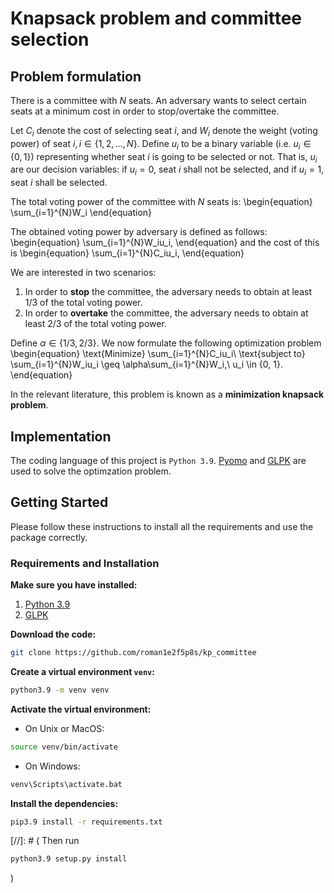 # Knapsack problem and committee selection

## Problem formulation

There is a committee with $N$ seats. An adversary wants to select certain seats at a minimum cost in order to stop/overtake the committee.

Let $C_i$ denote the cost of selecting seat $i$, and $W_i$ denote the weight (voting power) of seat $i, i \in \{1,2,...,N\}$. Define $u_i$ to be a binary variable (i.e. $u_i \in \{0, 1\}$) representing whether seat $i$ is going to be selected or not. That is, $u_i$ are our decision variables: if $u_i=0$, seat $i$ shall not be selected, and if $u_i=1$, seat $i$ shall be selected.

The total voting power of the committee with $N$ seats is:
\begin{equation}
    \sum_{i=1}^{N}W_i
\end{equation}

The obtained voting power by adversary is defined as follows:
\begin{equation}
    \sum_{i=1}^{N}W_iu_i,
\end{equation}
and the cost of this is
\begin{equation}
    \sum_{i=1}^{N}C_iu_i,
\end{equation}

We are interested in two scenarios:
1. In order to **stop** the committee, the adversary needs to obtain at least 1/3 of the total voting power.
2. In order to **overtake** the committee, the adversary needs to obtain at least 2/3 of the total voting power.

Define $\alpha \in \{1/3, 2/3\}$.
We now formulate the following optimization problem
\begin{equation}
    \text{Minimize} \sum_{i=1}^{N}C_iu_i\\
    \text{subject to} \sum_{i=1}^{N}W_iu_i \geq \alpha\sum_{i=1}^{N}W_i,\\
    u_i \in \{0, 1\}. 
\end{equation}

In the relevant literature, this problem is known as a **minimization knapsack problem**.

## Implementation

The coding language of this project is ```Python 3.9```. [Pyomo](http://www.pyomo.org/) and [GLPK](https://www.gnu.org/software/glpk/) are used to solve the optimzation problem.

## Getting Started
Please follow these instructions to install all the requirements and use the package correctly.

### Requirements and Installation
**Make sure you have installed:**
1. [Python 3.9](https://www.python.org/downloads/release/python-390/)
2. [GLPK](https://www.gnu.org/software/glpk/)

**Download the code:**
```bash
git clone https://github.com/roman1e2f5p8s/kp_committee
```

**Create a virtual environment ```venv```:**
```bash
python3.9 -m venv venv
```

**Activate the virtual environment:**
- On Unix or MacOS:
```bash
source venv/bin/activate
```
- On Windows:
```bash
venv\Scripts\activate.bat
```

**Install the dependencies:**
```bash
pip3.9 install -r requirements.txt
```

[//]: # (
Then run
```bash
python3.9 setup.py install
```
)


```python

```
